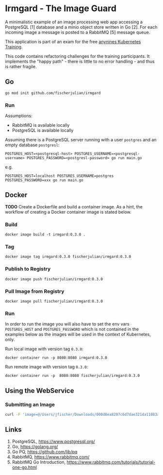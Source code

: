 # Irmgard - The Image Guard

A minimalistic example of an image processing web app accessing a PostgreSQL [1] database and a minio object store written in Go [2]. For each incoming image a message is posted to a RabbitMQ [5] message queue.

This application is part of an exam for the free [anynines Kubernetes Training](https://learn.kubernetes.anynines.com/).

This code contains refactoring challenges for the training participants.
It implements the "happy path" - there is little to no error handling - and thus is rather fragile.

## Go

    go mod init github.com/fischerjulian/irmgard

### Run

Assumptions:

* RabbitMQ is available locally
* PostgreSQL is available locally

Assuming there is a PostgreSQL server running with a user `postgres` and an empty database `postgresl`:

    POSTGRES_HOST=<postgresql-host> POSTGRES_USERNAME=<postgresql-username> POSTGRES_PASSWORD=<postgresl-password> go run main.go

e.g.

    POSTGRES_HOST=localhost POSTGRES_USERNAME=postgres POSTGRES_PASSWORD=xxx go run main.go

## Docker

**TODO** Create a Dockerfile and build a container image. As a hint, the workflow of creating a Docker container image is stated below.

### Build

    docker image build -t irmgard:0.3.0 .
    
### Tag

    docker image tag irmgard:0.3.0 fischerjulian/irmgard:0.3.0

### Publish to Registry

    docker image push fischerjulian/irmgard:0.3.0                                   

### Pull Image from Registry

    docker image pull fischerjulian/irmgard:0.3.0

### Run
In order to run the image you will also have to set the env vars `POSTGRES_HOST` and `POSTGRES_PASSWORD` which is not contained in the examples below as the images will be used in the context of Kubernetes, only.

Run local image with version tag `0.3.0`:

    docker container run -p 8080:8080 irmgard:0.3.0

Run remote image with version tag `0.3.0`:

    docker container run -p  8080:8080 fischerjulian/irmgard:0.3.0

## Using the WebService

### Submitting an Image

```bash
curl -F 'image=@/Users/jfischer/Downloads/000d8ea8207c6d7dae321da11083a312.jpg' localhost:8080
```

## Links

1. PostgreSQL, https://www.postgresql.org/
2. Go, https://golang.org/
3. Go PQ, https://github.com/lib/pq
4. RabbitMQ, https://www.rabbitmq.com/
5. RabbitMQ Go Introduction, https://www.rabbitmq.com/tutorials/tutorial-one-go.html
